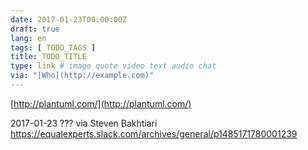 ```yaml
---
date: 2017-01-23T00:00:00Z
draft: true
lang: en
tags: [ TODO_TAGS ]
title: TODO_TITLE
type: link # image quote video text audio chat
via: "[Who](http://example.com)"
---
```



[http://plantuml.com/](http://plantuml.com/)

2017-01-23 ???
via Steven Bakhtiari
https://equalexperts.slack.com/archives/general/p1485171780001239

